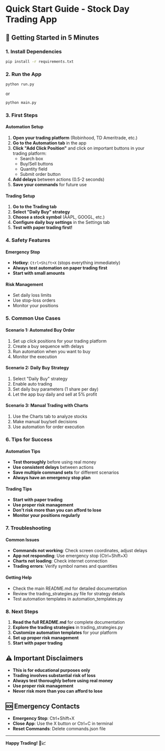 # Quick Start Guide - Stock Day Trading App

## 🚀 Getting Started in 5 Minutes

### 1. Install Dependencies
```bash
pip install -r requirements.txt
```

### 2. Run the App
```bash
python run.py
```
or
```bash
python main.py
```

### 3. First Steps

#### Automation Setup
1. **Open your trading platform** (Robinhood, TD Ameritrade, etc.)
2. **Go to the Automation tab** in the app
3. **Click "Add Click Position"** and click on important buttons in your trading platform:
   - Search box
   - Buy/Sell buttons
   - Quantity field
   - Submit order button
4. **Add delays** between actions (0.5-2 seconds)
5. **Save your commands** for future use

#### Trading Setup
1. **Go to the Trading tab**
2. **Select "Daily Buy" strategy**
3. **Choose a stock symbol** (AAPL, GOOGL, etc.)
4. **Configure daily buy settings** in the Settings tab
5. **Test with paper trading first!**

### 4. Safety Features

#### Emergency Stop
- **Hotkey**: `Ctrl+Shift+X` (stops everything immediately)
- **Always test automation on paper trading first**
- **Start with small amounts**

#### Risk Management
- Set daily loss limits
- Use stop-loss orders
- Monitor your positions

### 5. Common Use Cases

#### Scenario 1: Automated Buy Order
1. Set up click positions for your trading platform
2. Create a buy sequence with delays
3. Run automation when you want to buy
4. Monitor the execution

#### Scenario 2: Daily Buy Strategy
1. Select "Daily Buy" strategy
2. Enable auto trading
3. Set daily buy parameters (1 share per day)
4. Let the app buy daily and sell at 5% profit

#### Scenario 3: Manual Trading with Charts
1. Use the Charts tab to analyze stocks
2. Make manual buy/sell decisions
3. Use automation for order execution

### 6. Tips for Success

#### Automation Tips
- **Test thoroughly** before using real money
- **Use consistent delays** between actions
- **Save multiple command sets** for different scenarios
- **Always have an emergency stop plan**

#### Trading Tips
- **Start with paper trading**
- **Use proper risk management**
- **Don't risk more than you can afford to lose**
- **Monitor your positions regularly**

### 7. Troubleshooting

#### Common Issues
- **Commands not working**: Check screen coordinates, adjust delays
- **App not responding**: Use emergency stop (Ctrl+Shift+X)
- **Charts not loading**: Check internet connection
- **Trading errors**: Verify symbol names and quantities

#### Getting Help
- Check the main README.md for detailed documentation
- Review the trading_strategies.py file for strategy details
- Test automation templates in automation_templates.py

### 8. Next Steps

1. **Read the full README.md** for complete documentation
2. **Explore the trading strategies** in trading_strategies.py
3. **Customize automation templates** for your platform
4. **Set up proper risk management**
5. **Start with paper trading**

## ⚠️ Important Disclaimers

- **This is for educational purposes only**
- **Trading involves substantial risk of loss**
- **Always test thoroughly before using real money**
- **Use proper risk management**
- **Never risk more than you can afford to lose**

## 🆘 Emergency Contacts

- **Emergency Stop**: Ctrl+Shift+X
- **Close App**: Use the X button or Ctrl+C in terminal
- **Reset Commands**: Delete commands.json file

---

**Happy Trading! 🎯📈**